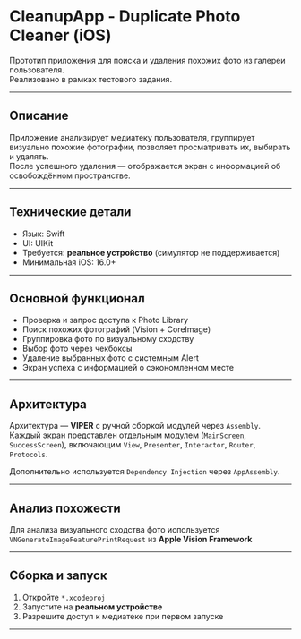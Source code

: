 # CleanupApp - Duplicate Photo Cleaner (iOS)

Прототип приложения для поиска и удаления похожих фото из галереи пользователя.  
Реализовано в рамках тестового задания.

---

## Описание

Приложение анализирует медиатеку пользователя, группирует визуально похожие фотографии, позволяет просматривать их, выбирать и удалять.  
После успешного удаления — отображается экран с информацией об освобождённом пространстве.

---

## Технические детали

- Язык: Swift
- UI: UIKit
- Требуется: **реальное устройство** (симулятор не поддерживается)
- Минимальная iOS: 16.0+

---

## Основной функционал

- Проверка и запрос доступа к Photo Library
- Поиск похожих фотографий (Vision + CoreImage)
- Группировка фото по визуальному сходству
- Выбор фото через чекбоксы
- Удаление выбранных фото с системным Alert
- Экран успеха с информацией о сэкономленном месте

---

## Архитектура

Архитектура — **VIPER** с ручной сборкой модулей через `Assembly`.  
Каждый экран представлен отдельным модулем (`MainScreen`, `SuccessScreen`), включающим `View`, `Presenter`, `Interactor`, `Router`, `Protocols`.

Дополнительно используется `Dependency Injection` через `AppAssembly`.

---

## Анализ похожести

Для анализа визуального сходства фото используется `VNGenerateImageFeaturePrintRequest` из **Apple Vision Framework**

---

## Сборка и запуск

1. Откройте `*.xcodeproj`
2. Запустите на **реальном устройстве**
3. Разрешите доступ к медиатеке при первом запуске

---


